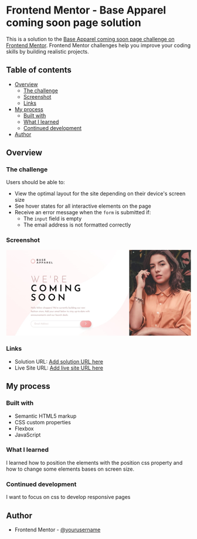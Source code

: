 # Frontend Mentor - Base Apparel coming soon page solution

This is a solution to the [Base Apparel coming soon page challenge on Frontend Mentor](https://www.frontendmentor.io/challenges/base-apparel-coming-soon-page-5d46b47f8db8a7063f9331a0). Frontend Mentor challenges help you improve your coding skills by building realistic projects. 

## Table of contents

- [Overview](#overview)
  - [The challenge](#the-challenge)
  - [Screenshot](#screenshot)
  - [Links](#links)
- [My process](#my-process)
  - [Built with](#built-with)
  - [What I learned](#what-i-learned)
  - [Continued development](#continued-development)
- [Author](#author)

## Overview

### The challenge

Users should be able to:

- View the optimal layout for the site depending on their device's screen size
- See hover states for all interactive elements on the page
- Receive an error message when the `form` is submitted if:
  - The `input` field is empty
  - The email address is not formatted correctly

### Screenshot

![](./screenshot.jpg)


### Links

- Solution URL: [Add solution URL here](https://github.com/viniciushenrique07/base-apparel)
- Live Site URL: [Add live site URL here](https://viniciushenrique07.github.io/base-apparel)

## My process

### Built with

- Semantic HTML5 markup
- CSS custom properties
- Flexbox
- JavaScript

### What I learned

I learned how to position the elements with the position css property and how to change some elements bases on screen size.


### Continued development

I want to focus on css to develop responsive pages 

## Author

- Frontend Mentor - [@yourusername](https://www.frontendmentor.io/profile/Viniciushenrique07)

